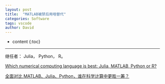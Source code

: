 ```yaml
---
layout: post
title:  "MATLAB被禁后用啥替代"
categories: Software
tags: vscode
author: David
---
```


* content
{:toc}

---

继任者：
Julia， Python， R。

[Which numerical computing language is best: Julia, MATLAB, Python or R? ](https://voxeu.org/content/which-numerical-computing-language-best-julia-matlab-python-or-r)


[全面对比 MATLAB、Julia、Python，谁在科学计算中更胜一筹？](https://mp.weixin.qq.com/s/5uGkDwlk_lCTZ8f-iSGSxw)
